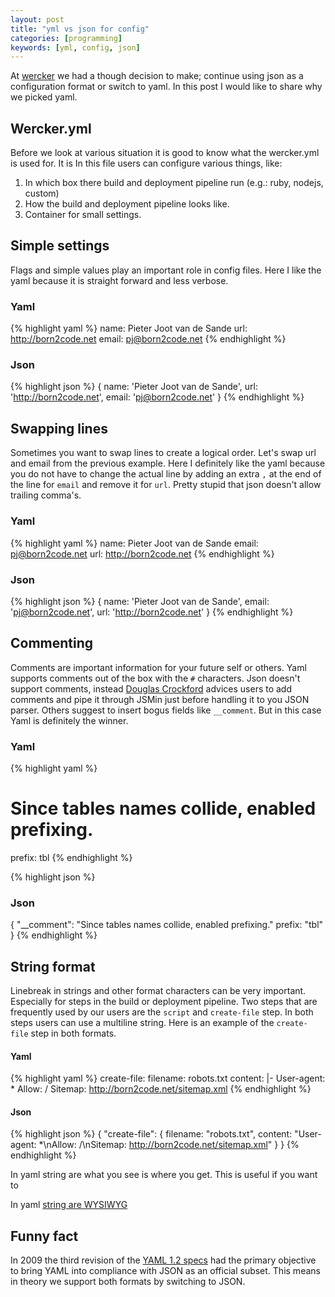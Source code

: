 ```yaml
---
layout: post
title: "yml vs json for config"
categories: [programming]
keywords: [yml, config, json]
---
```


At [wercker](http://wercker.com) we had a though decision to make; continue using json as a configuration format or switch to yaml. In this post I would like to share why we picked yaml.

## Wercker.yml
Before we look at various situation it is good to know what the wercker.yml is used for.  It is In this file users can configure various things, like:

1. In which box there build and deployment pipeline run (e.g.: ruby, nodejs, custom)
2. How the build and deployment pipeline looks like.
3. Container for small settings.

## Simple settings
Flags and simple values play an important role in config files. Here I like the yaml because it is straight forward and less verbose.

### Yaml

{% highlight yaml %}
name: Pieter Joot van de Sande
url: http://born2code.net
email: pj@born2code.net
{% endhighlight %}

### Json

{% highlight json %}
{
  name: 'Pieter Joot van de Sande',
  url: 'http://born2code.net',
  email: 'pj@born2code.net'
}
{% endhighlight %}

## Swapping lines
Sometimes you want to swap lines to create a logical order. Let's swap url and email from the previous example. Here I definitely like the yaml because you do not have to change the actual line by adding an extra `,` at the end of the line for `email` and remove it for `url`. Pretty stupid that json doesn't allow trailing comma's.

### Yaml

{% highlight yaml %}
name: Pieter Joot van de Sande
email: pj@born2code.net
url: http://born2code.net
{% endhighlight %}

### Json

{% highlight json %}
{
  name: 'Pieter Joot van de Sande',
  email: 'pj@born2code.net',
  url: 'http://born2code.net'
}
{% endhighlight %}

## Commenting
Comments are important information for your future self or others. Yaml supports comments out of the box with the `#` characters. Json doesn't support comments, instead [Douglas Crockford](https://plus.google.com/118095276221607585885/posts/RK8qyGVaGSr) advices users to add comments and pipe it through JSMin just before handling it to you JSON parser. Others suggest to insert bogus fields like `__comment`. But in this case Yaml is definitely the winner.

### Yaml

{% highlight yaml %}
# Since tables names collide, enabled prefixing.
prefix: tbl
{% endhighlight %}


{% highlight json %}
### Json
{
  "__comment": "Since tables names collide, enabled prefixing."
  prefix: "tbl"
}
{% endhighlight %}

## String format

Linebreak in strings and other format characters can be very important. Especially for steps in the build or deployment pipeline. Two steps that are frequently used by our users are the `script` and `create-file` step. In both steps users can use a multiline string. Here is an example of the `create-file` step in both formats.

#### Yaml

{% highlight yaml %}
create-file:
    filename: robots.txt
    content: |-
        User-agent: *
        Allow: /
        Sitemap: http://born2code.net/sitemap.xml
{% endhighlight %}

#### Json

{% highlight json %}
{
  "create-file":
  {
    filename: "robots.txt",
    content: "User-agent: *\nAllow: /\nSitemap: http://born2code.net/sitemap.xml"
  }
}
{% endhighlight %}

In yaml string are what you see is where you get. This is useful if you want to


In yaml [string are WYSIWYG](http://yaml.org/spec/1.2/spec.html#id2760844)


## Funny fact
In 2009 the third revision of the [YAML 1.2 specs](http://yaml.org/spec/1.2/spec.html) had the primary objective to bring YAML into compliance with JSON as an official subset. This means in theory we support both formats by switching to JSON.

